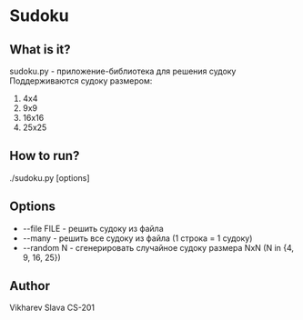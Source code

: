 Sudoku
======

What is it?
-----------
sudoku.py - приложение-библиотека для решения судоку
Поддерживаются судоку размером:
1. 4x4
2. 9x9
3. 16x16
4. 25x25

How to run?
-----------
./sudoku.py [options]

Options
-------
+ --file FILE - решить судоку из файла
+ --many      - решить все судоку из файла (1 строка = 1 судоку)
+ --random N  - сгенерировать случайное судоку размера NxN (N in {4, 9, 16, 25})

Author
------
Vikharev Slava CS-201
